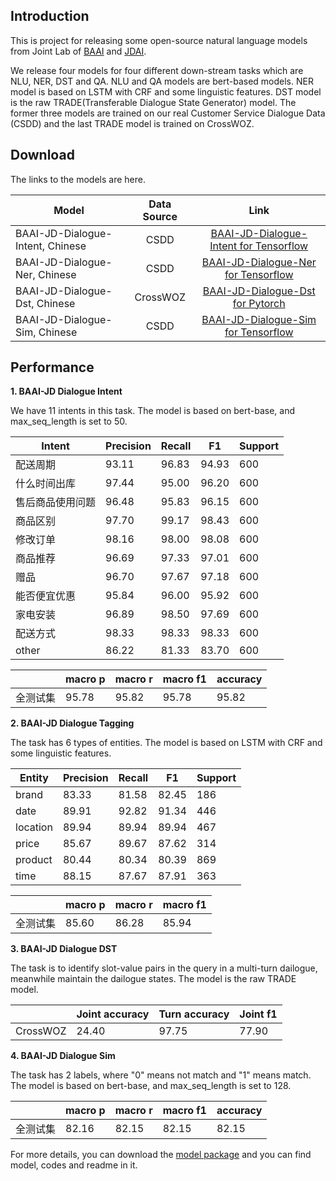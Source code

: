 ## Introduction

This is project for releasing some open-source natural language models from Joint Lab of [BAAI](https://www.baai.ac.cn/) and [JDAI](http://air.jd.com/).

We release four models for four different down-stream tasks which are NLU, NER, DST and QA. NLU and QA models are bert-based models. NER model is based on LSTM with CRF and some linguistic features. DST model is the raw TRADE(Transferable Dialogue State Generator) model. The former three models are trained on our real Customer Service Dialogue Data (CSDD) and the last TRADE model is trained on CrossWOZ.

## Download

The links to the models are here.

| Model                            | Data Source |                             Link                             |
| -------------------------------- | :---------: | :----------------------------------------------------------: |
| BAAI-JD-Dialogue-Intent, Chinese |    CSDD     | [BAAI-JD-Dialogue-Intent for Tensorflow](https://jdai009.s3.cn-north-1.jdcloud-oss.com/jd-aig/open/nlp_baai/20200819/BAAI-JD-Dialogue-Intent.tar.gz?AWSAccessKeyId=BB50A587AB371E21919040C802767A0C&Expires=1660027347&Signature=sfmUMhfxL5jTx2LptiTzfqMuXwo%3D) |
| BAAI-JD-Dialogue-Ner, Chinese    |    CSDD     | [BAAI-JD-Dialogue-Ner for Tensorflow](https://jdai009.s3.cn-north-1.jdcloud-oss.com/jd-aig/open/nlp_baai/20200819/BAAI-JD-Dialogue-Tagging.tar.gz?AWSAccessKeyId=BB50A587AB371E21919040C802767A0C&Expires=1660027369&Signature=5xB9ADooIA%2Faup41HiTxXUqIU4o%3D) |
| BAAI-JD-Dialogue-Dst, Chinese    |  CrossWOZ   | [BAAI-JD-Dialogue-Dst for Pytorch](https://jdai009.s3.cn-north-1.jdcloud-oss.com/jd-aig/open/nlp_baai/20200819/BAAI-JD-Dialogue-DST.tar.gz?AWSAccessKeyId=BB50A587AB371E21919040C802767A0C&Expires=1660027322&Signature=X0Vl7aufHl4yqbfOW6Ve3dUe72M%3D) |
| BAAI-JD-Dialogue-Sim, Chinese    |    CSDD     | [BAAI-JD-Dialogue-Sim for Tensorflow](https://jdai009.s3.cn-north-1.jdcloud-oss.com/jd-aig/open/nlp_baai/20200819/BAAI-JD-Dialogue-Sim.tar.gz?AWSAccessKeyId=BB50A587AB371E21919040C802767A0C&Expires=1660027359&Signature=QimcWublc8fNeQEpXuYig3zG6lE%3D) |

## Performance

**1. BAAI-JD Dialogue Intent** 

We have 11 intents in this task. The model is based on bert-base, and max_seq_length is set to 50. 

| Intent           | Precision | Recall | F1    | Support |
| ---------------- | --------- | ------ | ----- | ------- |
| 配送周期         | 93.11     | 96.83  | 94.93 | 600     |
| 什么时间出库     | 97.44     | 95.00  | 96.20 | 600     |
| 售后商品使用问题 | 96.48     | 95.83  | 96.15 | 600     |
| 商品区别         | 97.70     | 99.17  | 98.43 | 600     |
| 修改订单         | 98.16     | 98.00  | 98.08 | 600     |
| 商品推荐         | 96.69     | 97.33  | 97.01 | 600     |
| 赠品             | 96.70     | 97.67  | 97.18 | 600     |
| 能否便宜优惠     | 95.84     | 96.00  | 95.92 | 600     |
| 家电安装         | 96.89     | 98.50  | 97.69 | 600     |
| 配送方式         | 98.33     | 98.33  | 98.33 | 600     |
| other            | 86.22     | 81.33  | 83.70 | 600     |

|          | macro p | macro r | macro f1 | accuracy |
| -------- | ------- | ------- | -------- | -------- |
| 全测试集 | 95.78   | 95.82   | 95.78    | 95.82    |

**2. BAAI-JD Dialogue Tagging**

The task has 6 types of entities. The model is based on LSTM with CRF and some linguistic features.

| Entity   | Precision | Recall | F1    | Support |
| -------- | --------- | ------ | ----- | ------- |
| brand    | 83.33     | 81.58  | 82.45 | 186     |
| date     | 89.91     | 92.82  | 91.34 | 446     |
| location | 89.94     | 89.94  | 89.94 | 467     |
| price    | 85.67     | 89.67  | 87.62 | 314     |
| product  | 80.44     | 80.34  | 80.39 | 869     |
| time     | 88.15     | 87.67  | 87.91 | 363     |

|          | macro p | macro r | macro f1 |
| -------- | ------- | ------- | -------- |
| 全测试集 | 85.60   | 86.28   | 85.94    |

**3. BAAI-JD Dialogue DST**

The task is to identify slot-value pairs in the query in a multi-turn dailogue, meanwhile maintain the dailogue states. The model is the raw TRADE model.

|          | Joint accuracy | Turn accuracy | Joint f1 |
| -------- | -------------- | ------------- | -------- |
| CrossWOZ | 24.40          | 97.75         | 77.90    |

**4. BAAI-JD Dialogue Sim**

The  task has 2 labels, where "0" means not match and "1" means match. The model is based on bert-base, and max_seq_length is set to 128. 

|          | macro p | macro r | macro f1 | accuracy |
| -------- | ------- | ------- | -------- | -------- |
| 全测试集 | 82.16   | 82.15   | 82.15    | 82.15    |

For more details, you can download the [model package](#Download) and you can find model, codes and readme in it.

